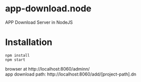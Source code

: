 # app-download.node
APP Download Server in NodeJS

# Installation
```NodeJS
npm install
npm start
```

browser at http://localhost:8060/adminn/<br/>
app download path: http://localhost:8060/add/[project-path].dn
